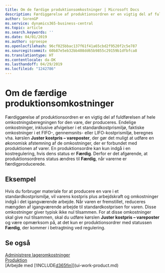 ```yaml
---
title: Om de færdige produktionsomkostninger | Microsoft Docs
description: Færdiggørelse af produktionsordren er en vigtig del af fuldførelsen af hele omkostningsberegningen for den vare, der produceres. Endelige omkostninger, inklusive afvigelser i et standardkostprismiljø, faktiske omkostninger i et FIFO-, gennemsnits- eller LIFO-kostprismiljø, beregnes vha. kørslen Juster kostpris – vareposter.
author: SorenGP
ms.service: dynamics365-business-central
ms.topic: article
ms.search.keywords: ''
ms.date: 04/01/2019
ms.author: sgroespe
ms.openlocfilehash: 96cf025bbac137f61f41a65cbd2f9520f2c5e787
ms.sourcegitcommit: 60b87e5eb32bb408dd65b9855c29159b1dfbfca8
ms.translationtype: HT
ms.contentlocale: da-DK
ms.lasthandoff: 04/29/2019
ms.locfileid: "1242786"
---
```

# <a name="about-finished-production-order-costs"></a>Om de færdige produktionsomkostninger
Færdiggørelse af produktionsordren er en vigtig del af fuldførelsen af hele omkostningsberegningen for den vare, der produceres. Endelige omkostninger, inklusive afvigelser i et standardkostprismiljø, faktiske omkostninger i et FIFO-, gennemsnits- eller LIFO-kostprismiljø, beregnes vha. kørslen **Juster kostpris – vareposter**, der gør det muligt at udføre en økonomisk afstemning af de omkostninger, der er forbundet med produktionen af varer. En produktionsordre kan kun indgå i en kostregulering, hvis dens status er **Færdig**. Derfor er det afgørende, at produktionsordrens status ændres til **Færdig**, når varerne er færdigproducerede.  

## <a name="example"></a>Eksempel  
 Hvis du forbruger materiale for at producere en vare i et standardkostprismiljø, vil varens kostpris plus arbejdskraft og omkostninger indgå i det igangværende arbejde. Når varen er fremstillet, reduceres mængden af igangværende arbejde til standardkostprisen for varen. Disse omkostninger giver typisk ikke nul tilsammen. For at disse omkostninger skal give nul tilsammen, skal du udføre kørslen **Juster kostpris – vareposter** og være opmærksom på, at det kun er produktionsordrer med statussen **Færdig**, der kommer i betragtning ved regulering.  

## <a name="see-also"></a>Se også  
[Administrere lageromkostninger](finance-manage-inventory-costs.md)  
[Produktion](production-manage-manufacturing.md)  
[Arbejde med [!INCLUDE[d365fin](includes/d365fin_md.md)]](ui-work-product.md)
